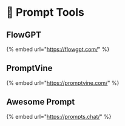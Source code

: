 # 💙 Prompt Tools

## FlowGPT

{% embed url="https://flowgpt.com/" %}

## PromptVine

{% embed url="https://promptvine.com/" %}

## Awesome Prompt

{% embed url="https://prompts.chat/" %}
